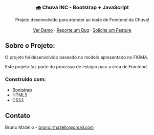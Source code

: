 <div id="top"></div>

<!-- PROJECT LOGO -->
<br />
<div align="center">
<h3 align="center">🌧️ Chuva INC - Bootstrap + JavaScript</h3>

  <p align="center">
    Projeto desenvolvido para atender ao teste de Frontend da Chuva!
    <br />
    <br />
    <a href="https://brunomazello.github.io/SLACA2019/">Ver Demo</a>
    ·
    <a href="https://github.com/brunomazello/SLACA2019/issues">Reporte um Bug</a>
    ·
    <a href="https://github.com/brunomazello/SLACA2019/issues">Solicite um Feature</a>
  </p>
</div>

<!-- ABOUT THE PROJECT -->
## Sobre o Projeto:

O projeto foi desenvolvido baseado no modelo apresentado no FIGMA.

Este projeto faz parte do processo de estágio para a área de Frontend.


### Construído com:

* [Bootstrap](https://getbootstrap.com)
* HTML5
* CSS3


<!-- CONTACT -->
## Contato

Bruno Mazello - bruno.rmazello@gmail.com



